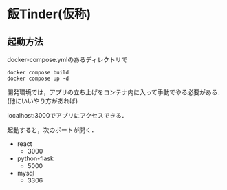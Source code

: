 # 飯Tinder(仮称)
## 起動方法
docker-compose.ymlのあるディレクトリで

```
docker compose build
docker compose up -d
```
開発環境では，アプリの立ち上げをコンテナ内に入って手動でやる必要がある．(他にいいやり方があれば)

localhost:3000でアプリにアクセスできる．

起動すると，次のポートが開く．
- react 
  - 3000
- python-flask
  - 5000
- mysql
  - 3306



